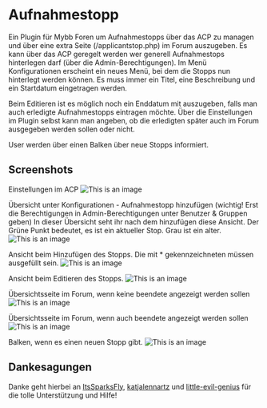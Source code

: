 # Aufnahmestopp
Ein Plugin für Mybb Foren um Aufnahmestopps über das ACP zu managen und über eine extra Seite (/applicantstop.php) im Forum auszugeben. Es kann über das ACP geregelt werden wer generell Aufnahmestops hinterlegen darf (über die Admin-Berechtigungen). 
Im Menü Konfigurationen erscheint ein neues Menü, bei dem die Stopps nun hinterlegt werden können. Es muss immer ein Titel, eine Beschreibung und ein Startdatum eingetragen werden. 

Beim Editieren ist es möglich noch ein Enddatum mit auszugeben, falls man auch erledigte Aufnahmestopps eintragen möchte. 
Über die Einstellungen im Plugin selbst kann man angeben, ob die erledigten später auch im Forum ausgegeben werden sollen oder nicht. 

User werden über einen Balken über neue Stopps informiert. 

## Screenshots
Einstellungen im ACP
![This is an image](https://thesilverdoe.de/aaasaen/plugins/applicantstop-einstellung.PNG)

Übersicht unter Konfigurationen - Aufnahmestopp hinzufügen (wichtig! Erst die Berechtigungen in Admin-Berechtigungen unter Benutzer & Gruppen geben)
In dieser Übersicht seht ihr nach dem hinzufügen diese Ansicht. Der Grüne Punkt bedeutet, es ist ein aktueller Stop. Grau ist ein alter. 
![This is an image](https://thesilverdoe.de/aaasaen/plugins/applicantstop-ansichtacp.PNG)

Ansicht beim Hinzufügen des Stopps. Die mit * gekennzeichneten müssen ausgefüllt sein. 
![This is an image](https://thesilverdoe.de/aaasaen/plugins/applicantstop-add.PNG)

Ansicht beim Editieren des Stopps. 
![This is an image](https://thesilverdoe.de/aaasaen/plugins/applicantstop-edit.PNG)

Übersichtsseite im Forum, wenn keine beendete angezeigt werden sollen 
![This is an image](https://thesilverdoe.de/aaasaen/plugins/applicantstop-forum.PNG)

Übersichtsseite im Forum, wenn auch beendete angezeigt werden sollen 
![This is an image](https://thesilverdoe.de/aaasaen/plugins/applicantstop-forumsolved.PNG)

Balken, wenn es einen neuen Stopp gibt. 
![This is an image](https://thesilverdoe.de/aaasaen/plugins/applicantstop-alert.PNG)


## Dankesagungen
Danke geht hierbei an [ItsSparksFly](https://github.com/ItsSparksFly), [katjalennartz](https://github.com/katjalennartz) und [little-evil-genius](https://github.com/little-evil-genius) für die tolle Unterstützung und Hilfe!
